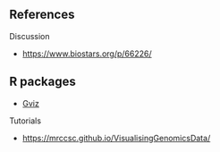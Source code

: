 ## References

Discussion

- https://www.biostars.org/p/66226/

## R packages

- [Gviz](http://www.bioconductor.org/packages/release/bioc/html/Gviz.html)

Tutorials

- https://mrccsc.github.io/VisualisingGenomicsData/
